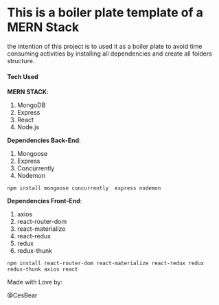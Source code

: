 # This is a boiler plate template of a MERN Stack

the intention of this project is to used it as a boiler plate to avoid time consuming activities  by installing all dependencies and 
create all folders structure.


#### Tech Used

**MERN STACK**:

1. MongoDB
2. Express
3. React
4. Node.js


**Dependencies Back-End**:

1. Mongoose
2. Express
3. Concurrently
4. Nodemon

````
npm install mongoose concurrently  express nodemon
````



**Dependencies Front-End**:
1. axios
2. react-router-dom
3. react-materialize
4. react-redux
5. redux
6. redux-thunk

````
npm install react-router-dom react-materialize react-redux redux redux-thunk axios react
````




Made with Love by:

@CesBear


